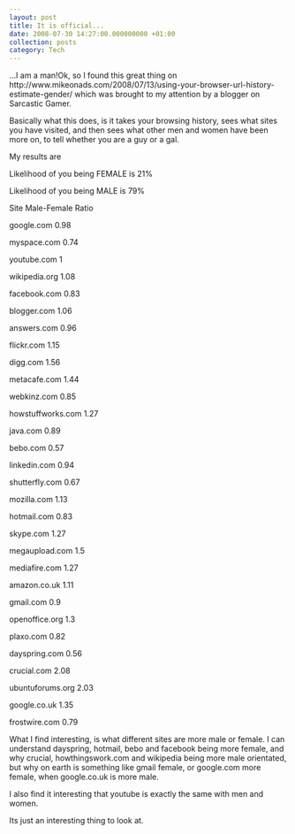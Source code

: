 ```yaml
---
layout: post
title: It is official...
date: 2008-07-30 14:27:00.000000000 +01:00
collection: posts
category: Tech
---
```


<div>…I am a man!Ok, so I found this great thing on http://www.mikeonads.com/2008/07/13/using-your-browser-url-history-estimate-gender/ which was brought to my attention by a blogger on Sarcastic Gamer.

Basically what this does, is it takes your browsing history, sees what sites you have visited, and then sees what other men and women have been more on, to tell whether you are a guy or a gal.

My results are

Likelihood of you being FEMALE is 21%

Likelihood of you being MALE is 79%

Site Male-Female Ratio

google.com 0.98

myspace.com 0.74

youtube.com 1

wikipedia.org 1.08

facebook.com 0.83

blogger.com 1.06

answers.com 0.96

flickr.com 1.15

digg.com 1.56

metacafe.com 1.44

webkinz.com 0.85

howstuffworks.com 1.27

java.com 0.89

bebo.com 0.57

linkedin.com 0.94

shutterfly.com 0.67

mozilla.com 1.13

hotmail.com 0.83

skype.com 1.27

megaupload.com 1.5

mediafire.com 1.27

amazon.co.uk 1.11

gmail.com 0.9

openoffice.org 1.3

plaxo.com 0.82

dayspring.com 0.56

crucial.com 2.08

ubuntuforums.org 2.03

google.co.uk 1.35

frostwire.com 0.79

What I find interesting, is what different sites are more male or female. I can understand dayspring, hotmail, bebo and facebook being more female, and why crucial, howthingswork.com and wikipedia being more male orientated, but why on earth is something like gmail female, or google.com more female, when google.co.uk is more male.

I also find it interesting that youtube is exactly the same with men and women.

Its just an interesting thing to look at.

</div>
